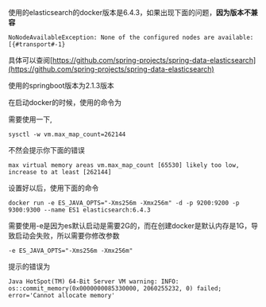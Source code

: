 使用的elasticsearch的docker版本是6.4.3，如果出现下面的问题，**因为版本不兼容**
```
NoNodeAvailableException: None of the configured nodes are available: [{#transport#-1}
```

具体可以查阅[https://github.com/spring-projects/spring-data-elasticsearch](https://github.com/spring-projects/spring-data-elasticsearch)

使用的springboot版本为2.1.3版本



在启动docker的时候，使用的命令为

需要使用一下,

```
sysctl -w vm.max_map_count=262144
```

不然会提示你下面的错误

```
max virtual memory areas vm.max_map_count [65530] likely too low, increase to at least [262144]
```

设置好以后，使用下面的命令

```
docker run -e ES_JAVA_OPTS="-Xms256m -Xmx256m" -d -p 9200:9200 -p 9300:9300 --name ES1 elasticsearch:6.4.3
```

需要使用-e是因为es默认启动是需要2G的，而在创建docker是默认内存是1G，导致启动会失败，所以需要你修改参数

```
-e ES_JAVA_OPTS="-Xms256m -Xmx256m"
```

提示的错误为
```
Java HotSpot(TM) 64-Bit Server VM warning: INFO: os::commit_memory(0x0000000085330000, 2060255232, 0) failed; error='Cannot allocate memory' 
```